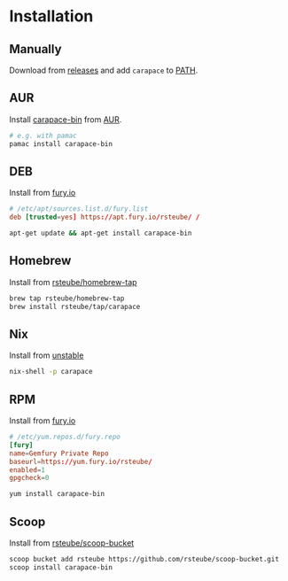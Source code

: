 # Installation

## Manually

Download from [releases](https://github.com/rsteube/carapace-bin/releases) and add `carapace` to [PATH](https://en.wikipedia.org/wiki/PATH_(variable)).

## AUR

Install [carapace-bin](https://aur.archlinux.org/packages/carapace-bin/) from [AUR](https://aur.archlinux.org/).

```sh
# e.g. with pamac
pamac install carapace-bin
```

## DEB

Install from [fury.io](https://rsteube.fury.site/)

```toml
# /etc/apt/sources.list.d/fury.list
deb [trusted=yes] https://apt.fury.io/rsteube/ /
```

```sh
apt-get update && apt-get install carapace-bin
```

## Homebrew

Install from [rsteube/homebrew-tap](https://github.com/rsteube/homebrew-tap)

```sh
brew tap rsteube/homebrew-tap
brew install rsteube/tap/carapace
```

## Nix

Install from [unstable](https://search.nixos.org/packages?channel=unstable&show=carapace&type=packages&query=carapace)

```sh
nix-shell -p carapace
```

## RPM

Install from [fury.io](https://rsteube.fury.site/)

```toml
# /etc/yum.repos.d/fury.repo
[fury]
name=Gemfury Private Repo
baseurl=https://yum.fury.io/rsteube/
enabled=1
gpgcheck=0
```

```sh
yum install carapace-bin
```

## Scoop

Install from [rsteube/scoop-bucket](https://github.com/rsteube/scoop-bucket)

```sh
scoop bucket add rsteube https://github.com/rsteube/scoop-bucket.git
scoop install carapace-bin
```
